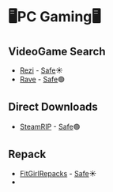 # 🖥️PC Gaming🖥️

## VideoGame Search
- [Rezi](https://rezi.one/) - [Safe](https://rezi.one/)☀️
- [Rave](https://ravegamesearch.pages.dev/#gsc.tab=0) - [Safe](https://www.urlvoid.com/scan/ravegamesearch.pages.dev/)🟢

## Direct Downloads
- [SteamRIP](https://steamrip.com/) - [Safe](https://www.urlvoid.com/scan/steamrip.com/)🟢

## Repack
- [FitGirlRepacks](https://fitgirl-repacks.site/) - [Safe](https://www.urlvoid.com/scan/fitgirl-repacks.site/)☀️
- 
